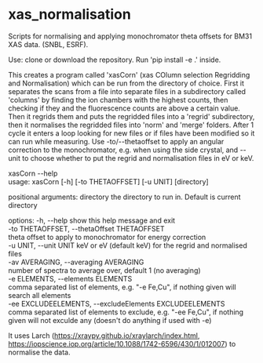 # xas_normalisation
Scripts for normalising and applying monochromator theta offsets for BM31 XAS data. (SNBL, ESRF).

Use: clone or download the repository. Run 'pip install -e .' inside. 

This creates a program called 'xasCorn' (xas COlumn selection Regridding and Normalisation) which can be run from the directory of choice. First it separates the scans from a file into separate files in a subdirectory called 'columns' by finding the ion chambers with the highest counts, then checking if they and the fluorescence counts are above a certain value. Then it regrids them and puts the regridded files into a 'regrid' subdirectory, then it normalises the regridded files into 'norm' and 'merge' folders. After 1 cycle it enters a loop looking for new files or if files have been modified so it can run while measuring. Use -to/--thetaoffset to apply an angular correction to the monochromator, e.g. when using the side crystal, and --unit to choose whether to put the regrid and normalisation files in eV or keV.

xasCorn --help<br>
usage: xasCorn [-h] [-to THETAOFFSET] [-u UNIT] [directory]

positional arguments:
  directory             the directory to run in. Default is current directory

options:
  -h, --help            show this help message and exit<br>
  -to THETAOFFSET, --thetaOffset THETAOFFSET<br>
                        theta offset to apply to monochromator for energy correction<br>
  -u UNIT, --unit UNIT  keV or eV (default keV) for the regrid and normalised files<br>
  -av AVERAGING, --averaging AVERAGING<br>
                        number of spectra to average over, default 1 (no averaging)<br>
  -e ELEMENTS, --elements ELEMENTS<br>
                        comma separated list of elements, e.g. "-e Fe,Cu", if nothing given will search all elements<br>
  -ee EXCLUDEELEMENTS, --excludeElements EXCLUDEELEMENTS<br>
                        comma separated list of elements to exclude, e.g. "-ee Fe,Cu", if nothing given will not
                        exculde any (doesn't do anything if used with -e)<br>

It uses Larch (https://xraypy.github.io/xraylarch/index.html, https://iopscience.iop.org/article/10.1088/1742-6596/430/1/012007) to normalise the data.
